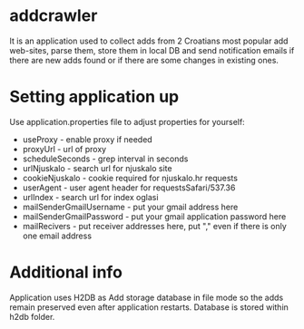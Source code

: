 # addcrawler
It is an application used to collect adds from 2 Croatians most popular add web-sites, parse them, store them in local DB and send notification emails if there are new adds found or if there are some changes in existing ones.

# Setting application up
Use application.properties file to adjust properties for yourself:
* useProxy - enable proxy if needed
* proxyUrl - url of proxy
* scheduleSeconds - grep interval in seconds
* urlNjuskalo - search url for njuskalo site
* cookieNjuskalo - cookie required for njuskalo.hr requests
* userAgent - user agent header for requestsSafari/537.36
* urlIndex - search url for index oglasi
* mailSenderGmailUsername - put your gmail address here
* mailSenderGmailPassword - put your gmail application password here
* mailRecivers - put receiver addresses here, put "," even if there is only one email address

# Additional info
Application uses H2DB as Add storage database in file mode so the adds remain preserved even after application restarts. 
Database is stored within h2db folder.
